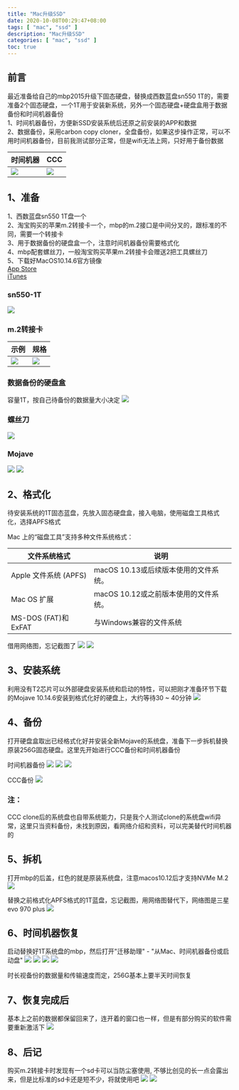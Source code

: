 ```yaml
---
title: "Mac升级SSD"
date: 2020-10-08T00:29:47+08:00
tags: [ "mac", "ssd" ]
description: "Mac升级SSD"
categories: [ "mac", "ssd" ]
toc: true
---
```


## 前言
最近准备给自己的mbp2015升级下固态硬盘，替换成西数蓝盘sn550 1T的，需要准备2个固态硬盘，一个1T用于安装新系统，另外一个固态硬盘+硬盘盒用于数据备份和时间机器备份  
1、时间机器备份，方便新SSD安装系统后还原之前安装的APP和数据  
2、数据备份，采用carbon copy cloner，全盘备份，如果这步操作正常，可以不用时间机器备份，目前我测试部分正常，但是wifi无法上网，只好用于备份数据  

时间机器|CCC
|-|-|
![](/posts/ssd/time_machine_logo.png)|![](/posts/ssd/clone.png)

## 1、准备
1、西数蓝盘sn550 1T盘一个  
2、淘宝购买的苹果m.2转接卡一个，mbp的m.2接口是中间分叉的，跟标准的不同，需要一个转接卡  
3、用于数据备份的硬盘盒一个，注意时间机器备份需要格式化  
4、mbp配套螺丝刀，一般淘宝购买苹果m.2转接卡会赠送2把工具螺丝刀  
5、下载好MacOS10.14.6官方镜像  
[App Store](https://apps.apple.com/cn/app/macos-mojave/id1398502828?ls=1&mt=12)  
[iTunes](https://itunes.apple.com/cn/app/macos-mojave/id1398502828?ls=1&mt=12)

### sn550-1T
![](/posts/ssd/sn550_1T.JPG)

### m.2转接卡
示例|规格
|-|-|
![](/posts/ssd/m.2_demo.JPG)|![](/posts/ssd/m.2_change.JPG)

### 数据备份的硬盘盒
容量1T，按自己待备份的数据量大小决定
![](/posts/ssd/disk_manager.JPG)

### 螺丝刀
![](/posts/ssd/tools.png)

### Mojave
![](/posts/ssd/mojave_appstore.webp)
![](/posts/ssd/mojave_download.webp)

## 2、格式化
待安装系统的1T固态蓝盘，先放入固态硬盘盒，接入电脑，使用磁盘工具格式化，选择APFS格式

Mac 上的“磁盘工具”支持多种文件系统格式：  

文件系统格式|说明
|-|-|
Apple 文件系统 (APFS)|macOS 10.13或后续版本使用的文件系统。
Mac OS 扩展|macOS 10.12或之前版本使用的文件系统。
MS-DOS (FAT)和ExFAT|与Windows兼容的文件系统

借用网络图，忘记截图了
![](/posts/ssd/format.png)
![](/posts/ssd/format_complate.png)

## 3、安装系统
利用没有T2芯片可以外部硬盘安装系统和启动的特性，可以把刚才准备环节下载的Mojave 10.14.6安装到格式化好的硬盘上，大约等待30 ~ 40分钟
![](/posts/ssd/install_mojave.png)

## 4、备份
打开硬盘盒取出已经格式化好并安装全新Mojave的系统盘，准备下一步拆机替换原装256G固态硬盘。这里先开始进行CCC备份和时间机器备份

时间机器备份
![](/posts/ssd/time_machine.jpg)
![](/posts/ssd/usb_disk.jpg)
![](/posts/ssd/time_machine_complate.png)

CCC备份
![](/posts/ssd/ccc_copy.png)

### 注：
CCC clone后的系统盘也自带系统能力，只是我个人测试clone的系统盘wifi异常，这里只当资料备份，未找到原因，看网络介绍和资料，可以完美替代时间机器的

## 5、拆机
打开mbp的后盖，红色的就是原装系统盘，注意macos10.12后才支持NVMe M.2
![](/posts/ssd/old.png)

替换之前格式化APFS格式的1T蓝盘，忘记截图，用网络图替代下，网络图是三星evo 970 plus
![](/posts/ssd/demo.jpg)

## 6、时间机器恢复
启动替换好1T系统盘的mbp，然后打开"迁移助理" - "从Mac、时间机器备份或启动盘"
![](/posts/ssd/restore_begin.jpg)
![](/posts/ssd/restore_second.jpg)
![](/posts/ssd/restore_third.jpg)
![](/posts/ssd/restore_four.jpg)

时长视备份的数据量和传输速度而定，256G基本上要半天时间恢复

## 7、恢复完成后
基本上之前的数据都保留回来了，连开着的窗口也一样，但是有部分购买的软件需要重新激活下
![](/posts/ssd/system.png)

## 8、后记
购买m.2转接卡时发现有一个sd卡可以当防尘塞使用, 不够比创见的长一点会露出来，但是比标准的sd卡还是短不少，将就使用吧
![](/posts/ssd/sd.JPG)
![](/posts/ssd/sd_mbp.JPG)
